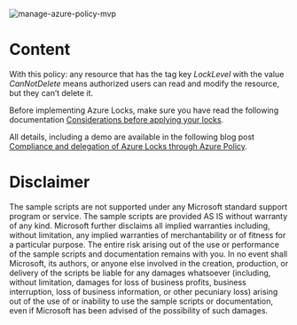![manage-azure-policy-mvp](https://github.com/JamesDLD/azure-policies/workflows/manage-azure-policy-mvp/badge.svg)

# Content
With this policy: any resource that has the tag key *LockLevel* with the value *CanNotDelete* means authorized users can read and modify the resource, but they can’t delete it.

Before implementing Azure Locks, make sure you have read the following documentation [Considerations before applying your locks](https://docs.microsoft.com/en-us/azure/azure-resource-manager/management/lock-resources?tabs=json&WT.mc_id=AZ-MVP-5003548#considerations-before-applying-your-locks).

All details, including a demo are available in the following blog post [Compliance and delegation of Azure Locks through Azure Policy](https://faun.pub/compliance-and-delegation-of-azure-locks-through-azure-policy-9f464d40faee).


# Disclaimer

The sample scripts are not supported under any Microsoft standard support program or service. The sample scripts are provided AS IS without warranty of any kind. Microsoft further disclaims all implied warranties including, without limitation, any implied warranties of merchantability or of fitness for a particular purpose. The entire risk arising out of the use or performance of the sample scripts and documentation remains with you. In no event shall Microsoft, its authors, or anyone else involved in the creation, production, or delivery of the scripts be liable for any damages whatsoever (including, without limitation, damages for loss of business profits, business interruption, loss of business information, or other pecuniary loss) arising out of the use of or inability to use the sample scripts or documentation, even if Microsoft has been advised of the possibility of such damages.
